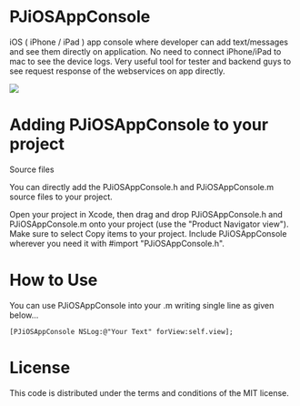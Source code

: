 PJiOSAppConsole
===============

iOS ( iPhone / iPad ) app console where developer can add text/messages and see them directly on application. No need to connect iPhone/iPad to mac to see the device logs. Very useful tool for tester and backend guys to see request response of the webservices on app directly.

<img src=http://i.imgur.com/QnQigM3.png>

Adding PJiOSAppConsole to your project
======================================
Source files

You can directly add the PJiOSAppConsole.h and PJiOSAppConsole.m source files to your project.

Open your project in Xcode, then drag and drop PJiOSAppConsole.h and PJiOSAppConsole.m onto your project (use the "Product Navigator view"). Make sure to select Copy items to your project.
Include PJiOSAppConsole wherever you need it with #import "PJiOSAppConsole.h".

How to Use
==========
You can use PJiOSAppConsole into your <file name>.m writing single line as given below...

	[PJiOSAppConsole NSLog:@"Your Text" forView:self.view];

License
=======
This code is distributed under the terms and conditions of the MIT license.

